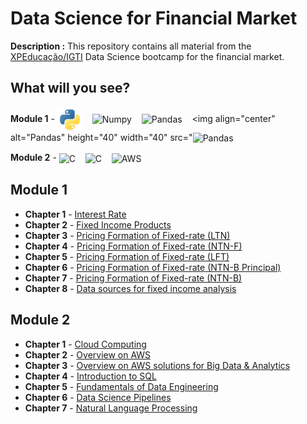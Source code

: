 # Data Science for Financial Market

**Description :**  This repository contains all material from the [XPEducação/IGTI](https://www.xpeducacao.com.br/?gclid=Cj0KCQiA1NebBhDDARIsAANiDD1WIaTpmiyHNkONFi-iRuI0cMiUDIY3wIhTCGMmv3BO3wukg9tOcdEaAhagEALw_wcB) Data Science bootcamp for the financial market. 

<!-- <img src="./logo_dsfm.svg" alt="drawing" width="300" class="center"/> -->

## What will you see?

**Module 1** - <img align="center" alt="Python" height="40" width="40" src="https://raw.githubusercontent.com/devicons/devicon/master/icons/python/python-original.svg"> &nbsp;&nbsp; <img align="center" alt="Numpy" height="40" width="40" src="https://seeklogo.com/images/N/numpy-logo-479C24EC79-seeklogo.com.png"> &nbsp;&nbsp;
 <img align="center" alt="Pandas" height="40" width="40" src="https://upload.wikimedia.org/wikipedia/commons/thumb/2/22/Pandas_mark.svg/1200px-Pandas_mark.svg.png">
&nbsp;&nbsp; <img align="center" alt="Pandas" height="40" width="40" src="<img align="center" alt="Pandas" height="40" width="40" src="https://upload.wikimedia.org/wikipedia/commons/thumb/2/22/Pandas_mark.svg/1200px-Pandas_mark.svg.png"> 

**Module 2** - <img align="center" alt="C" height="40" width="40" src="https://symbols.getvecta.com/stencil_28/61_sql-database-generic.90b41636a8.svg"> &nbsp;&nbsp; 
<img align="center" alt="C" height="40" width="48" src="https://upload.wikimedia.org/wikipedia/commons/thumb/0/05/Scikit_learn_logo_small.svg/260px-Scikit_learn_logo_small.svg.png"> &nbsp;&nbsp; <img align="center" alt="AWS" height="40" width="48" src="https://upload.wikimedia.org/wikipedia/commons/thumb/5/5c/AWS_Simple_Icons_AWS_Cloud.svg/768px-AWS_Simple_Icons_AWS_Cloud.svg.png?20191001220601">


## **Module 1**
- **Chapter 1** - [Interest Rate](./Module_1/Interest_Rate/)
- **Chapter 2** - [Fixed Income Products](./Module_1/Fixed_Income_Products/)
- **Chapter 3** - [Pricing Formation of Fixed-rate (LTN)](./Module_1/Pricing_formation_of_fixed-rate_LTN/)
- **Chapter 4** - [Pricing Formation of Fixed-rate (NTN-F)](./Module_1/Pricing_formation_of_fixed-rate_LTN/)
- **Chapter 5** - [Pricing Formation of Fixed-rate (LFT)](./Module_1/Pricing_formation_of_fixed-rate_LTN/)
- **Chapter 6** - [Pricing Formation of Fixed-rate (NTN-B Principal)](./Module_1/Pricing_formation_of_fixed-rate_LTN/)
- **Chapter 7** - [Pricing Formation of Fixed-rate (NTN-B)](./Module_1/Pricing_formation_of_fixed-rate_LTN/)
- **Chapter 8** - [Data sources for fixed income analysis](./Module_1/Pricing_formation_of_fixed-rate_LTN/)

## **Module 2**
- **Chapter 1** - [Cloud Computing](./Module_2/)
- **Chapter 2** - [Overview on AWS](./Module_2/)
- **Chapter 3** - [Overview on AWS solutions for Big Data & Analytics](./Module_2/)
- **Chapter 4** - [Introduction to SQL](./Module_2/)
- **Chapter 5** - [Fundamentals of Data Engineering ](./Module_2/)
- **Chapter 6** - [Data Science Pipelines](./Module_2/)
- **Chapter 7** - [Natural Language Processing](./Module_2/)